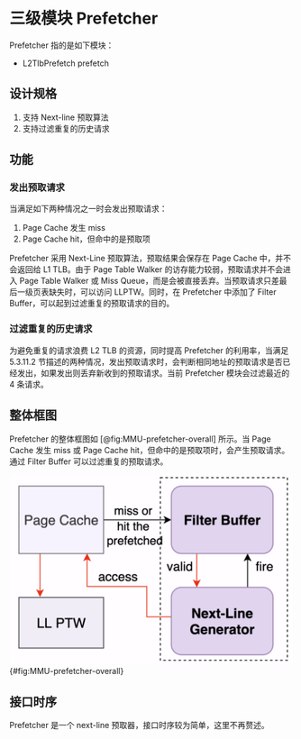 # 三级模块 Prefetcher

Prefetcher 指的是如下模块：

* L2TlbPrefetch prefetch

## 设计规格

1. 支持 Next-line 预取算法
2. 支持过滤重复的历史请求

## 功能

### 发出预取请求

当满足如下两种情况之一时会发出预取请求：

1.  Page Cache 发生 miss
2.  Page Cache hit，但命中的是预取项

Prefetcher 采用 Next-Line 预取算法，预取结果会保存在 Page Cache 中，并不会返回给 L1 TLB。由于 Page Table Walker 的访存能力较弱，预取请求并不会进入 Page Table Walker 或 Miss Queue，而是会被直接丢弃。当预取请求只差最后一级页表缺失时，可以访问 LLPTW。同时，在 Prefetcher 中添加了 Filter Buffer，可以起到过滤重复的预取请求的目的。

### 过滤重复的历史请求

为避免重复的请求浪费 L2 TLB 的资源，同时提高 Prefetcher 的利用率，当满足 5.3.11.2 节描述的两种情况，发出预取请求时，会判断相同地址的预取请求是否已经发出，如果发出则丢弃新收到的预取请求。当前 Prefetcher 模块会过滤最近的 4 条请求。

## 整体框图

Prefetcher 的整体框图如 [@fig:MMU-prefetcher-overall] 所示。当 Page Cache 发生 miss 或 Page Cache hit，但命中的是预取项时，会产生预取请求。通过 Filter Buffer 可以过滤重复的预取请求。

![Prefetcher 的整体框图](../figure/image44.png){#fig:MMU-prefetcher-overall}

## 接口时序

Prefetcher 是一个 next-line 预取器，接口时序较为简单，这里不再赘述。

